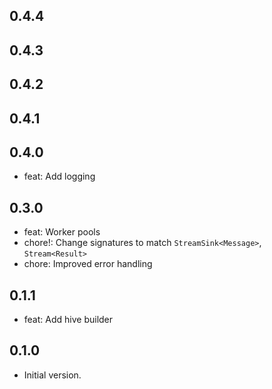 ## 0.4.4

## 0.4.3

## 0.4.2

## 0.4.1

## 0.4.0

- feat: Add logging

## 0.3.0

- feat: Worker pools
- chore!: Change signatures to match `StreamSink<Message>`, `Stream<Result>` 
- chore: Improved error handling

## 0.1.1

- feat: Add hive builder

## 0.1.0

- Initial version.
